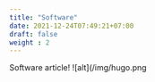 ```yaml
---
title: "Software"
date: 2021-12-24T07:49:21+07:00
draft: false
weight : 2
---
```



Software article!
![alt](/img/hugo.png